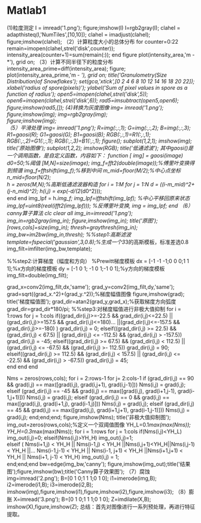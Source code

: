 # Matlab1
(1)粒度测定
I = imread('1.png');
figure;imshow(I)
I=rgb2gray(I);
claheI = adapthisteq(I,'NumTiles',[10,10]);
claheI = imadjust(claheI);
figure;imshow(claheI);
（2）计算粒度大小的总体分布
for counter=0:22
    remain=imopen(claheI,strel('disk',counter));
intensity_area(counter+1)=sum(remain(:));
end
figure
plot(intensity_area,'m - *'),
grid on;
（3）计算不同半径下的粒度分布
intensity_area_prime=diff(intensity_area);
figure;
plot(intensity_area_prime,'m - *'),
grid on;
title('Granulometry(Size Distribution)of Snowflakes');
set(gca,'xtick',[0 2 4 6 8 10 12 14 16 18 20 22]);
xlabel('radius of spore(pixels)');
ylabel('Sum of pixel values in spore as a function of radius');
open5=imopen(claheI,strel('disk',5));
open6=imopen(claheI,strel('disk',6));
rad5=imsubtract(open5,open6);
figure;imshow(rad5,[]);
(4)转换为灰度图像
img= imread('1.png');
figure;imshow(img);
img=rgb2gray(img);     
figure;imshow(img);  
（5）平滑处理
img= imread('1.png');
R=img(:,:,1);
G=img(:,:,2);
B=img(:,:,3);
R1=gaosi(R);
G1=gaosi(G);
B1=gaosi(B);
RGB(:,:,1)=R1(:,:,1);
RGB(:,:,2)=G1(:,:,1);
RGB(:,:,3)=B1(:,:,1);
figure();
subplot(1,2,1);
imshow(img);
title('原始图像');
subplot(1,2,2);
imshow(RGB);
title('低通滤波');
其中gaosi()是一个调用函数，是自定义函数，内容如下：
function [ img] = gaosi(image)
d0=50;%阈值
[M,N]=size(image);
img_f=fft2(double(image));%傅里叶变换得到频谱
img_f=fftshift(img_f);%移到中间
m_mid=floor(M/2);%中心点坐标
    n_mid=floor(N/2);  
    h = zeros(M,N);%高斯低通滤波器构造
    for i = 1:M
        for j = 1:N
            d = ((i-m_mid)^2+(j-n_mid)^2);
            h(i,j) = exp(-d/(2*(d0^2)));      
        end
    end
    img_lpf = h.*img_f;
    img_lpf=ifftshift(img_lpf);    %中心平移回原来状态
    img_lpf=uint8(real(ifft2(img_lpf)));  %反傅里叶变换,
    img = img_lpf;
end
（6）canny算子算法
clc
clear all
img_in=imread('1.png');
img_in=rgb2gray(img_in);
figure,imshow(img_in);
title('原图');
[rows,cols]=size(img_in);
thresh=graythresh(img_in);
img_bw=im2bw(img_in,thresh);
%%step1:高斯滤波
template=fspecial('gaussian',3,0.8);%生成一个3*3的高斯模板，标准差选0.8
img_filt=imfilter(img_bw,template);
 
%%step2:计算梯度（幅度和方向）
%Prewitt梯度模板
dx = [-1 -1 -1;0 0 0;1 1 1];%x方向的梯度模板
dy = [-1 0 1; -1 0 1;-1 0 1];%y方向的梯度模板
img_filt=double(img_filt);
 
grad_x=conv2(img_filt,dx,'same');
grad_y=conv2(img_filt,dy,'same');
grad=sqrt((grad_x.^2)+(grad_y.^2));%梯度幅值图像
figure,imshow(grad);
title('梯度幅值图');
grad_dir=atan2(grad_y,grad_x);%获取梯度方向弧度
grad_dir=grad_dir*180/pi;
%%step3:对梯度幅值进行非极大值抑制
for i = 1:rows
    for j = 1:cols
        if((grad_dir(i,j)>=-22.5 && grad_dir(i,j)<=22.5) || (grad_dir(i,j)>=157.5 && grad_dir(i,j)<=180)...
                                       ||(grad_dir(i,j)<=-157.5 && grad_dir(i,j)>=-180) )
            grad_dir(i,j) = 0;
        elseif((grad_dir(i,j) >= 22.5) && (grad_dir(i,j) < 67.5) || (grad_dir(i,j) <= -112.5) && (grad_dir(i,j) > -157.5))
            grad_dir(i,j) = -45;
        elseif((grad_dir(i,j) >= 67.5) && (grad_dir(i,j) < 112.5) || (grad_dir(i,j) <= -67.5) && (grad_dir(i,j) >- 112.5))
            grad_dir(i,j) = 90;
        elseif((grad_dir(i,j) >= 112.5) && (grad_dir(i,j) < 157.5) || (grad_dir(i,j) <= -22.5) && (grad_dir(i,j) > -67.5))
            grad_dir(i,j) = 45;  
        end
    end
end
 
Nms = zeros(rows,cols);
for i = 2:rows-1
    for j= 2:cols-1
        if (grad_dir(i,j) == 90 && grad(i,j) == max([grad(i,j), grad(i,j+1), grad(i,j-1)]))
            Nms(i,j) = grad(i,j);
        elseif (grad_dir(i,j) == -45 && grad(i,j) == max([grad(i,j), grad(i+1,j-1), grad(i-1,j+1)]))
            Nms(i,j) = grad(i,j);
        elseif (grad_dir(i,j) == 0 && grad(i,j) == max([grad(i,j), grad(i+1,j), grad(i-1,j)]))
            Nms(i,j) = grad(i,j);
        elseif (grad_dir(i,j) == 45 && grad(i,j) == max([grad(i,j), grad(i+1,j+1), grad(i-1,j-1)]))
            Nms(i,j) = grad(i,j);
        end;end;end;
figure,imshow(Nms);
title('非极大值抑制图');
img_out=zeros(rows,cols);%定义一个双阈值图像
YH_L=0.1*max(max(Nms));
YH_H=0.3*max(max(Nms));
for i = 1:rows
    for j = 1:cols
        if(Nms(i,j)<YH_L)
           img_out(i,j)=0;
        elseif(Nms(i,j)>YH_H)
                img_out(i,j)=1;        
        elseif ( Nms(i+1,j) < YH_H || Nms(i-1,j) < YH_H ||Nms(i,j+1)<YH_H||Nms(i,j-1)< YH_H ||...
                Nms(i-1,j-1) < YH_H || Nms(i-1, j+1) < YH_H ||Nms(i+1,j+1) < YH_H || Nms(i+1, j-1) < YH_H)
                   img_out(i,j) = 1;   
        end;end;end
bw=edge(img_bw,'canny');
figure,imshow(img_out);title('结果图');figure,imshow(bw);title('Canny算子效果图');
（7）腐蚀
img=imread('2.png');
B=[0 1 0;1 1 1;0 1 0];
i1=imerode(img,B);
i2=imerode(i1,B);
i3=imerode(i2,B);
imshow(img),figure,imshow(i1),figure,imshow(i2),figure,imshow(i3);
（8）膨胀
X=imread('3.png');
B=[0 1 0;1 1 1;0 1 0];
Z=imdilate(X,B);
imshow(X),figure,imshow(Z);
总结：首先对图像进行一系列预处理，再进行特征提取。
